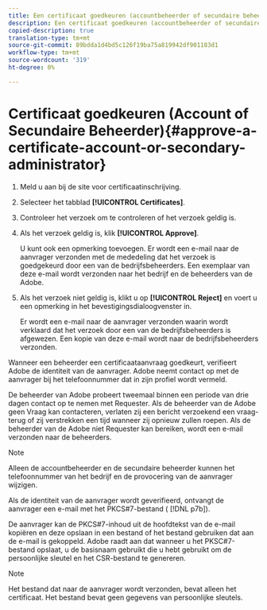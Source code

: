 ```yaml
---
title: Een certificaat goedkeuren (accountbeheerder of secundaire beheerder)
description: Een certificaat goedkeuren (accountbeheerder of secundaire beheerder)
copied-description: true
translation-type: tm+mt
source-git-commit: 89bdda1d4bd5c126f19ba75a819942df901183d1
workflow-type: tm+mt
source-wordcount: '319'
ht-degree: 0%

---
```



# Certificaat goedkeuren (Account of Secundaire Beheerder){#approve-a-certificate-account-or-secondary-administrator}

1. Meld u aan bij de site voor certificaatinschrijving.
1. Selecteer het tabblad **[!UICONTROL Certificates]**.
1. Controleer het verzoek om te controleren of het verzoek geldig is.
1. Als het verzoek geldig is, klik **[!UICONTROL Approve]**.

   U kunt ook een opmerking toevoegen. Er wordt een e-mail naar de aanvrager verzonden met de mededeling dat het verzoek is goedgekeurd door een van de bedrijfsbeheerders. Een exemplaar van deze e-mail wordt verzonden naar het bedrijf en de beheerders van de Adobe.

1. Als het verzoek niet geldig is, klikt u op **[!UICONTROL Reject]** en voert u een opmerking in het bevestigingsdialoogvenster in.

   Er wordt een e-mail naar de aanvrager verzonden waarin wordt verklaard dat het verzoek door een van de bedrijfsbeheerders is afgewezen. Een kopie van deze e-mail wordt naar de bedrijfsbeheerders verzonden.

Wanneer een beheerder een certificaataanvraag goedkeurt, verifieert Adobe de identiteit van de aanvrager. Adobe neemt contact op met de aanvrager bij het telefoonnummer dat in zijn profiel wordt vermeld.

De beheerder van Adobe probeert tweemaal binnen een periode van drie dagen contact op te nemen met Requester. Als de beheerder van de Adobe geen Vraag kan contacteren, verlaten zij een bericht verzoekend een vraag-terug of zij verstrekken een tijd wanneer zij opnieuw zullen roepen. Als de beheerder van de Adobe niet Requester kan bereiken, wordt een e-mail verzonden naar de beheerders.

>[!NOTE]
>
>Alleen de accountbeheerder en de secundaire beheerder kunnen het telefoonnummer van het bedrijf en de provocering van de aanvrager wijzigen.

Als de identiteit van de aanvrager wordt geverifieerd, ontvangt de aanvrager een e-mail met het PKCS#7-bestand ( [!DNL p7b]).

De aanvrager kan de PKCS#7-inhoud uit de hoofdtekst van de e-mail kopiëren en deze opslaan in een bestand of het bestand gebruiken dat aan de e-mail is gekoppeld. Adobe raadt aan dat wanneer u het PKSC#7-bestand opslaat, u de basisnaam gebruikt die u hebt gebruikt om de persoonlijke sleutel en het CSR-bestand te genereren.

>[!NOTE]
>
>Het bestand dat naar de aanvrager wordt verzonden, bevat alleen het certificaat. Het bestand bevat geen gegevens van persoonlijke sleutels.

